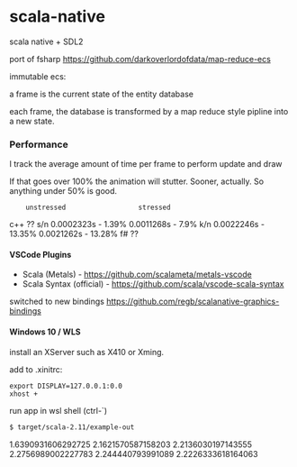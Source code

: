 # scala-native

scala native + SDL2

port of fsharp https://github.com/darkoverlordofdata/map-reduce-ecs

immutable ecs:

a frame is the current state of the entity database

each frame, the database is transformed by a map reduce style pipline into a new state.

### Performance

I track the average amount of time per frame to perform update and draw

If that goes over 100% the animation will stutter. Sooner, actually. So anything under 50% is good.


        unstressed                  stressed

c++     ??
s/n     0.0002323s  -  1.39%        0.0011268s     -  7.9%
k/n     0.0022246s  - 13.35%        0.0021262s     - 13.28%
f#      ??



#### VSCode Plugins
* Scala (Metals) - https://github.com/scalameta/metals-vscode
* Scala Syntax (official) - https://github.com/scala/vscode-scala-syntax


switched to new bindings https://github.com/regb/scalanative-graphics-bindings

#### Windows 10 / WLS

install an XServer such as X410 or Xming.

add to .xinitrc:
```
export DISPLAY=127.0.0.1:0.0
xhost +
```

run app in wsl shell (ctrl-`)
```bash
$ target/scala-2.11/example-out
```



1.6390931606292725
2.1621570587158203
2.2136030197143555
2.2756989002227783
2.244440793991089
2.2226333618164063
